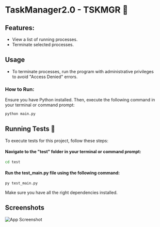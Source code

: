 # TaskManager2.0 - TSKMGR 🚀
## Features:

- View a list of running processes.
- Terminate selected processes.
## Usage

- To terminate processes, run the program with administrative privileges to avoid "Access Denied" errors.

### How to Run:

Ensure you have Python installed. Then, execute the following command in your terminal or command prompt:

```bash
python main.py
```

    
## Running Tests 🧪

To execute tests for this project, follow these steps:

#### Navigate to the "test" folder in your terminal or command prompt:

```bash 
cd test
```

#### Run the test_main.py file using the following command:

```bash
py test_main.py
```

Make sure you have all the right dependencies installed.
## Screenshots

![App Screenshot](https://via.placeholder.com/468x300?text=App+Screenshot+Here)
